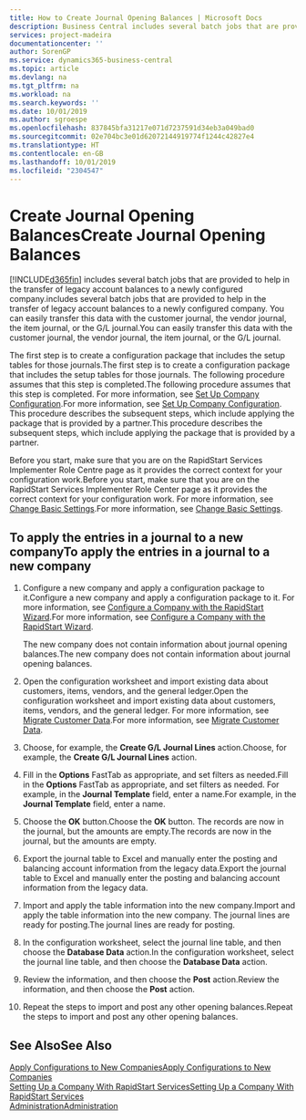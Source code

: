 ```yaml
---
title: How to Create Journal Opening Balances | Microsoft Docs
description: Business Central includes several batch jobs that are provided to help in the transfer of legacy account balances to a newly configured company. You can easily transfer this data with journals postings.
services: project-madeira
documentationcenter: ''
author: SorenGP
ms.service: dynamics365-business-central
ms.topic: article
ms.devlang: na
ms.tgt_pltfrm: na
ms.workload: na
ms.search.keywords: ''
ms.date: 10/01/2019
ms.author: sgroespe
ms.openlocfilehash: 837845bfa31217e071d7237591d34eb3a049bad0
ms.sourcegitcommit: 02e704bc3e01d62072144919774f1244c42827e4
ms.translationtype: HT
ms.contentlocale: en-GB
ms.lasthandoff: 10/01/2019
ms.locfileid: "2304547"
---
```

# <a name="create-journal-opening-balances"></a><span data-ttu-id="9e633-104">Create Journal Opening Balances</span><span class="sxs-lookup"><span data-stu-id="9e633-104">Create Journal Opening Balances</span></span>
[!INCLUDE[d365fin](includes/d365fin_md.md)] <span data-ttu-id="9e633-105">includes several batch jobs that are provided to help in the transfer of legacy account balances to a newly configured company.</span><span class="sxs-lookup"><span data-stu-id="9e633-105">includes several batch jobs that are provided to help in the transfer of legacy account balances to a newly configured company.</span></span> <span data-ttu-id="9e633-106">You can easily transfer this data with the customer journal, the vendor journal, the item journal, or the G/L journal.</span><span class="sxs-lookup"><span data-stu-id="9e633-106">You can easily transfer this data with the customer journal, the vendor journal, the item journal, or the G/L journal.</span></span>

<span data-ttu-id="9e633-107">The first step is to create a configuration package that includes the setup tables for those journals.</span><span class="sxs-lookup"><span data-stu-id="9e633-107">The first step is to create a configuration package that includes the setup tables for those journals.</span></span> <span data-ttu-id="9e633-108">The following procedure assumes that this step is completed.</span><span class="sxs-lookup"><span data-stu-id="9e633-108">The following procedure assumes that this step is completed.</span></span> <span data-ttu-id="9e633-109">For more information, see [Set Up Company Configuration](admin-set-up-company-configuration.md).</span><span class="sxs-lookup"><span data-stu-id="9e633-109">For more information, see [Set Up Company Configuration](admin-set-up-company-configuration.md).</span></span> <span data-ttu-id="9e633-110">This procedure describes the subsequent steps, which include applying the package that is provided by a partner.</span><span class="sxs-lookup"><span data-stu-id="9e633-110">This procedure describes the subsequent steps, which include applying the package that is provided by a partner.</span></span>  

<span data-ttu-id="9e633-111">Before you start, make sure that you are on the RapidStart Services Implementer Role Centre page as it provides the correct context for your configuration work.</span><span class="sxs-lookup"><span data-stu-id="9e633-111">Before you start, make sure that you are on the RapidStart Services Implementer Role Center page as it provides the correct context for your configuration work.</span></span> <span data-ttu-id="9e633-112">For more information, see [Change Basic Settings](ui-change-basic-settings.md).</span><span class="sxs-lookup"><span data-stu-id="9e633-112">For more information, see [Change Basic Settings](ui-change-basic-settings.md).</span></span>

## <a name="to-apply-the-entries-in-a-journal-to-a-new-company"></a><span data-ttu-id="9e633-113">To apply the entries in a journal to a new company</span><span class="sxs-lookup"><span data-stu-id="9e633-113">To apply the entries in a journal to a new company</span></span>  
1. <span data-ttu-id="9e633-114">Configure a new company and apply a configuration package to it.</span><span class="sxs-lookup"><span data-stu-id="9e633-114">Configure a new company and apply a configuration package to it.</span></span> <span data-ttu-id="9e633-115">For more information, see [Configure a Company with the RapidStart Wizard](admin-how-to-configure-a-company-with-the-rapidstart-wizard.md).</span><span class="sxs-lookup"><span data-stu-id="9e633-115">For more information, see [Configure a Company with the RapidStart Wizard](admin-how-to-configure-a-company-with-the-rapidstart-wizard.md).</span></span>  

    <span data-ttu-id="9e633-116">The new company does not contain information about journal opening balances.</span><span class="sxs-lookup"><span data-stu-id="9e633-116">The new company does not contain information about journal opening balances.</span></span>  

2. <span data-ttu-id="9e633-117">Open the configuration worksheet and import existing data about customers, items, vendors, and the general ledger.</span><span class="sxs-lookup"><span data-stu-id="9e633-117">Open the configuration worksheet and import existing data about customers, items, vendors, and the general ledger.</span></span> <span data-ttu-id="9e633-118">For more information, see [Migrate Customer Data](admin-migrate-customer-data.md).</span><span class="sxs-lookup"><span data-stu-id="9e633-118">For more information, see [Migrate Customer Data](admin-migrate-customer-data.md).</span></span>  
3. <span data-ttu-id="9e633-119">Choose, for example, the **Create G/L Journal Lines** action.</span><span class="sxs-lookup"><span data-stu-id="9e633-119">Choose, for example, the **Create G/L Journal Lines** action.</span></span>  
4. <span data-ttu-id="9e633-120">Fill in the **Options** FastTab as appropriate, and set filters as needed.</span><span class="sxs-lookup"><span data-stu-id="9e633-120">Fill in the **Options** FastTab as appropriate, and set filters as needed.</span></span> <span data-ttu-id="9e633-121">For example, in the **Journal Template** field, enter a name.</span><span class="sxs-lookup"><span data-stu-id="9e633-121">For example, in the **Journal Template** field, enter a name.</span></span>  
5. <span data-ttu-id="9e633-122">Choose the **OK** button.</span><span class="sxs-lookup"><span data-stu-id="9e633-122">Choose the **OK** button.</span></span> <span data-ttu-id="9e633-123">The records are now in the journal, but the amounts are empty.</span><span class="sxs-lookup"><span data-stu-id="9e633-123">The records are now in the journal, but the amounts are empty.</span></span>  
6. <span data-ttu-id="9e633-124">Export the journal table to Excel and manually enter the posting and balancing account information from the legacy data.</span><span class="sxs-lookup"><span data-stu-id="9e633-124">Export the journal table to Excel and manually enter the posting and balancing account information from the legacy data.</span></span>
7. <span data-ttu-id="9e633-125">Import and apply the table information into the new company.</span><span class="sxs-lookup"><span data-stu-id="9e633-125">Import and apply the table information into the new company.</span></span> <span data-ttu-id="9e633-126">The journal lines are ready for posting.</span><span class="sxs-lookup"><span data-stu-id="9e633-126">The journal lines are ready for posting.</span></span>  
8. <span data-ttu-id="9e633-127">In the configuration worksheet, select the journal line table, and then choose the **Database Data** action.</span><span class="sxs-lookup"><span data-stu-id="9e633-127">In the configuration worksheet, select the journal line table, and then choose the **Database Data** action.</span></span>  
9. <span data-ttu-id="9e633-128">Review the information, and then choose the **Post** action.</span><span class="sxs-lookup"><span data-stu-id="9e633-128">Review the information, and then choose the **Post** action.</span></span>  
10. <span data-ttu-id="9e633-129">Repeat the steps to import and post any other opening balances.</span><span class="sxs-lookup"><span data-stu-id="9e633-129">Repeat the steps to import and post any other opening balances.</span></span>  

## <a name="see-also"></a><span data-ttu-id="9e633-130">See Also</span><span class="sxs-lookup"><span data-stu-id="9e633-130">See Also</span></span>  
[<span data-ttu-id="9e633-131">Apply Configurations to New Companies</span><span class="sxs-lookup"><span data-stu-id="9e633-131">Apply Configurations to New Companies</span></span>](admin-apply-configuration-to-new-companies.md)  
[<span data-ttu-id="9e633-132">Setting Up a Company With RapidStart Services</span><span class="sxs-lookup"><span data-stu-id="9e633-132">Setting Up a Company With RapidStart Services</span></span>](admin-set-up-a-company-with-rapidstart.md)  
[<span data-ttu-id="9e633-133">Administration</span><span class="sxs-lookup"><span data-stu-id="9e633-133">Administration</span></span>](admin-setup-and-administration.md)
